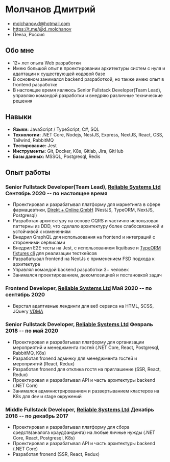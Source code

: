 # Молчанов Дмитрий
- <molchanov.d@hotmail.com>
- <https://t.me/@d_molchanov>
- Пенза, Россия

## Обо мне
- 12+ лет опыта Web разработки
- Имею большой опыт в проектировании архитектуры систем с нуля и адаптации к существующей кодовой базе
- В основном занимался backend разработкой, но также имею опыт в frontend разработке
- В настоящее время являюсь Senior Fullstack Developer(Team Lead), управляю командой разработки и внедряю различные технические решения

## Навыки
- <b>Языки:</b> JavaScript / TypeScript, С#, SQL
- <b>Технологии:</b> .NET Core, Nodejs, NestJS, Express, NextJS, React, CSS, Tailwind, RabbitMQ
- <b>Тестирование:</b> Jest
- <b>Инструменты:</b> Git, Docker, K8s, Gitlab, Jira, GitHub
- <b>Базы данных:</b> MSSQL, Postgresql, Redis

## Опыт работы

### <span>Senior Fullstack Developer(Team Lead), <a href="https://relsys.tech/">Reliable Systems Ltd</a></span> <span>Сентябрь 2020 -- по настоящее время</span>

- Проектировал и разрабатывал платформу для маркетинга в сфере фармацевтики, <a href="https://www.direktundonline.de/en/">Direkt + Online GmbH</a> (NestJS, TypeORM, NextJS, Postgresql)
- Разработал архитектуру на основе CQRS и частично использовал паттерны из DDD, что сделало архитектуру более слабосвязанной и устойчивой к изменениям
- Внедрил GraphQL для использования на frontend и интеграций с сторонними сервисами
- Внедрил E2E тесты на Jest, с использованием liquibase и <a href="https://www.npmjs.com/package/typeorm-fixtures-cli#typeorm-fixtures-cli">TypeORM fixtures cli</a> для реализации тесткейсов
- Разрабатывал frontend на NextJs с применением FSD подхода к архитектуре
- Управлял командой backend разработки 3+ человек
- Занимался проектированием, декомпозицией и постановкой задач

### <span>Frontend Developer, <a href="https://relsys.tech/">Reliable Systems Ltd</a></span> <span>Май 2020 -- по сентябрь 2020</span>

- Верстал адаптивные лендинги для веб сервиса на HTML, SCSS, JQuery <a href="https://www.vdma.org/">VDMA</a>

### <span>Senior Fullstack Developer, <a href="https://relsys.tech/">Reliable Systems Ltd</a></span> <span>Февраль 2018 -- по май 2020</span>

- Проектировал и разрабатывал платформу для организации мероприятий и менеджмента гостей (.NET Core, React, Postgresql, RabbitMQ, K8s)
- Разработал fronend админку для менеджмента гостей и мероприятий (React, Redux)
- Разработал fronend для отклика гостя на приглашение (SSR, React, Redux)
- Проектировал и разрабатывал API и часть архитектуры backend (.NET Core)
- Занимался администрированием и развертыванием кластеров на K8s для dev и stage окружений

### <span>Middle Fullstack Developer, <a href="https://relsys.tech/">Reliable Systems Ltd</a></span> <span>Декабрь 2016 -- по декабрь 2017 </span>

- Проектировал и разрабатывал платформу для сбора средств(аналога краудфандинга) на любые личные нужды (.NET Core, React, Postgresql, K8s)
- Проектировал и разрабатывал API и часть архитектуры backend (.NET Core)
- Разработал fronend (SSR, React, Redux)
  
